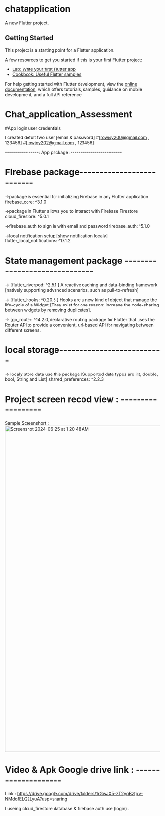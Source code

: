 # chatapplication

A new Flutter project.

## Getting Started

This project is a starting point for a Flutter application.

A few resources to get you started if this is your first Flutter project:

- [Lab: Write your first Flutter app](https://docs.flutter.dev/get-started/codelab)
- [Cookbook: Useful Flutter samples](https://docs.flutter.dev/cookbook)

For help getting started with Flutter development, view the
[online documentation](https://docs.flutter.dev/), which offers tutorials,
samples, guidance on mobile development, and a full API reference.



# Chat_application_Assessment


#App login user credentials
 
 I created defult two user [email & password]
 #[rowjoy200@gmail.com , 123456] 
 #[rowjoy202@gmail.com , 123456]



 -----------------: App package :--------------------------

  # Firebase package--------------------------
  ->package is essential for initializing Firebase in any Flutter application
  firebase_core: ^3.1.0 
  
  ->package in Flutter allows you to interact with Firebase Firestore
  cloud_firestore: ^5.0.1
  
  ->firebase_auth to sign in with email and password
  firebase_auth: ^5.1.0 
  
  ->local notification setup [show notification localy]
  flutter_local_notifications: ^17.1.2



# State management package ------------------------------

-> [flutter_riverpod: ^2.5.1 ] A reactive caching and data-binding framework [natively supporting advanced scenarios, such as pull-to-refresh]
  

 -> [flutter_hooks: ^0.20.5 ] Hooks are a new kind of object that manage the life-cycle of a Widget.[They exist for one reason: increase the code-sharing between widgets by removing duplicates]. 

-> [go_router: ^14.2.0]declarative routing package for Flutter that uses the Router API to provide a convenient, url-based API for navigating between different screens.



# local storage--------------------------
  -> localy store data use this package [Supported data types are int, double, bool, String and List<String>]
  shared_preferences: ^2.2.3 


# Project screen recod view : ------------------
Sample Screenshort : 
<img width="1060" alt="Screenshot 2024-06-25 at 1 20 48 AM" src="https://github.com/rowjoy/Chat_application_Assessment/assets/69602585/24f72d4f-efdc-4d7b-af6f-542b30ca4e21">


# Video & Apk Google drive link : --------------------
Link : https://drive.google.com/drive/folders/1rGwJO5-zT2yqBztjxv-NMdofELQ2LyuA?usp=sharing


I useing cloud_firestore database &  firebase auth use (login) . 




